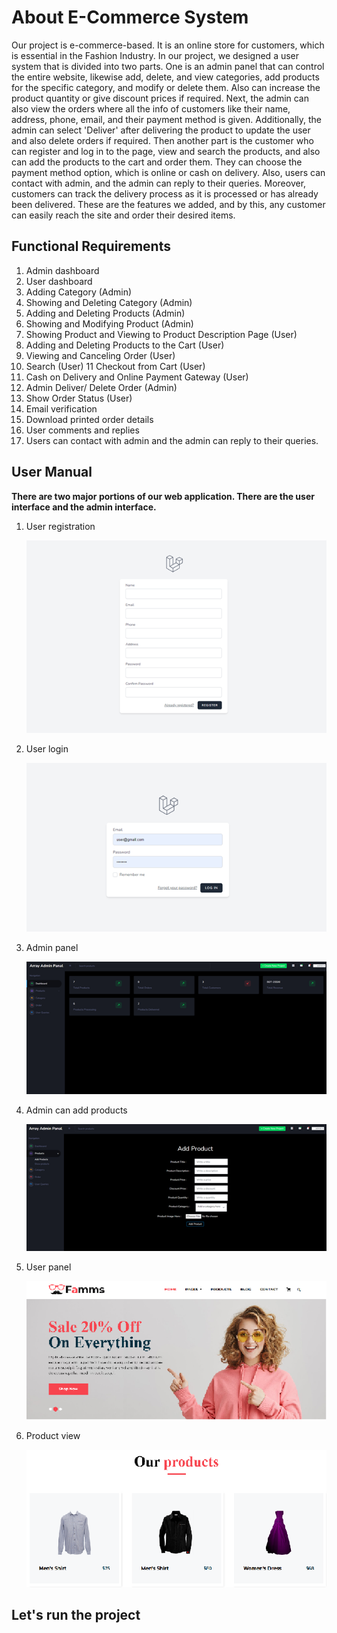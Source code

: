 # About E-Commerce System
Our project is e-commerce-based. It is an online store for customers, which is essential in the Fashion Industry. In our project, we designed a user system that is divided into two parts. One is an admin panel that can control the entire website, likewise add, delete, and view categories, add products for the specific category, and modify or delete them. Also can increase the product quantity or give discount prices if required. Next, the admin can also view the orders where all the info of customers like their name, address, phone, email, and their payment method is given. Additionally, the admin can select 'Deliver' after delivering the product to update the user and also delete orders if required. Then another part is the customer who can register and log in to the page, view and search the products, and also can add the products to the cart and order them. They can choose the payment method option, which is online or cash on delivery. Also, users can contact with admin, and the admin can reply to their queries. Moreover, customers can track the delivery process as it is processed or has already been delivered. 
These are the features we added, and by this, any customer can easily reach the site and order their desired items.

## Functional Requirements
1. Admin dashboard 
2. User dashboard 
3. Adding Category (Admin) 
4. Showing and Deleting Category (Admin) 
5. Adding and Deleting Products (Admin) 
6. Showing and Modifying Product (Admin) 
7. Showing Product and Viewing to Product Description Page (User) 
8. Adding and Deleting Products to the Cart (User) 
9. Viewing and Canceling Order (User) 
10. Search (User) 
11 Checkout from Cart (User) 
12. Cash on Delivery and Online Payment Gateway (User) 
13. Admin Deliver/ Delete Order (Admin) 
14. Show Order Status (User) 
15. Email verification
16. Download printed order details
17. User comments and replies
18. Users can contact with admin and the admin can reply to their queries.

## User Manual
**There are two major portions of our web application. There are the user interface and the admin interface.**

1. User registration  

   ![Registration Page](https://github.com/faiyaz-masrur/e_commerce-system/blob/8c813d5c8690ff779d58ef99b6174849a2646e38/RegistrationSS.png)  

2. User login  

   ![Login Page](https://github.com/faiyaz-masrur/e_commerce-system/blob/8c813d5c8690ff779d58ef99b6174849a2646e38/LoginSS.png)  

3. Admin panel  

   ![Admin Dashboard](https://github.com/faiyaz-masrur/e_commerce-system/blob/8c813d5c8690ff779d58ef99b6174849a2646e38/AdminPanalSS.png)  

4. Admin can add products  

   ![Add Product](https://github.com/faiyaz-masrur/e_commerce-system/blob/8c813d5c8690ff779d58ef99b6174849a2646e38/AdminProductsPanalSS.png)  

5. User panel  

   ![User View](https://github.com/faiyaz-masrur/e_commerce-system/blob/8c813d5c8690ff779d58ef99b6174849a2646e38/UserPanalSS.png)  

6. Product view  

   ![Products View](https://github.com/faiyaz-masrur/e_commerce-system/blob/8c813d5c8690ff779d58ef99b6174849a2646e38/ProductsSS.png)


## Let's run the project
